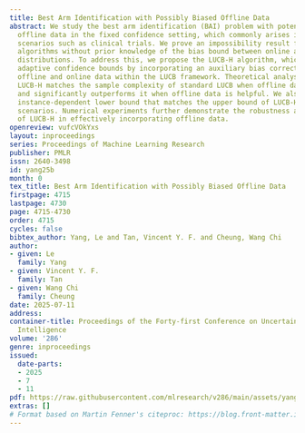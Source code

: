 ```yaml
---
title: Best Arm Identification with Possibly Biased Offline Data
abstract: We study the best arm identification (BAI) problem with potentially biased
  offline data in the fixed confidence setting, which commonly arises in real-world
  scenarios such as clinical trials. We prove an impossibility result for adaptive
  algorithms without prior knowledge of the bias bound between online and offline
  distributions. To address this, we propose the LUCB-H algorithm, which introduces
  adaptive confidence bounds by incorporating an auxiliary bias correction to balance
  offline and online data within the LUCB framework. Theoretical analysis shows that
  LUCB-H matches the sample complexity of standard LUCB when offline data is misleading
  and significantly outperforms it when offline data is helpful. We also derive an
  instance-dependent lower bound that matches the upper bound of LUCB-H in certain
  scenarios. Numerical experiments further demonstrate the robustness and adaptability
  of LUCB-H in effectively incorporating offline data.
openreview: vufcVOkYxs
layout: inproceedings
series: Proceedings of Machine Learning Research
publisher: PMLR
issn: 2640-3498
id: yang25b
month: 0
tex_title: Best Arm Identification with Possibly Biased Offline Data
firstpage: 4715
lastpage: 4730
page: 4715-4730
order: 4715
cycles: false
bibtex_author: Yang, Le and Tan, Vincent Y. F. and Cheung, Wang Chi
author:
- given: Le
  family: Yang
- given: Vincent Y. F.
  family: Tan
- given: Wang Chi
  family: Cheung
date: 2025-07-11
address:
container-title: Proceedings of the Forty-first Conference on Uncertainty in Artificial
  Intelligence
volume: '286'
genre: inproceedings
issued:
  date-parts:
  - 2025
  - 7
  - 11
pdf: https://raw.githubusercontent.com/mlresearch/v286/main/assets/yang25b/yang25b.pdf
extras: []
# Format based on Martin Fenner's citeproc: https://blog.front-matter.io/posts/citeproc-yaml-for-bibliographies/
---
```

